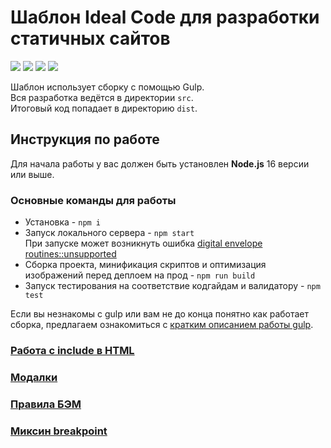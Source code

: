 # Шаблон Ideal Code для разработки статичных сайтов

[![](https://github.com/wrgraff/idealcode/workflows/EditorConfig/badge.svg)](https://github.com/wrgraff/idealcode/actions?query=workflow%3AEditorConfig)
[![](https://github.com/wrgraff/idealcode/workflows/Validator/badge.svg)](https://github.com/wrgraff/idealcode/actions?query=workflow%3AValidator)
[![](https://github.com/wrgraff/idealcode/workflows/Stylelint/badge.svg)](https://github.com/wrgraff/idealcode/actions?query=workflow%3AStylelint)
[![](https://github.com/wrgraff/idealcode/workflows/ESLint/badge.svg)](https://github.com/wrgraff/idealcode/actions?query=workflow%3AESLint)

Шаблон использует сборку с помощью Gulp.  
Вся разработка ведётся в директории `src`.  
Итоговый код попадает в директорию `dist`.

## Инструкция по работе
Для начала работы у вас должен быть установлен **Node.js** 16 версии или выше.

### Основные команды для работы
- Установка - `npm i`
- Запуск локального сервера - `npm start`  
  При запуске может возникнуть ошибка [digital envelope routines::unsupported](https://stackoverflow.com/questions/69692842/error-message-error0308010cdigital-envelope-routinesunsupported)
- Сборка проекта, минификация скриптов и оптимизация изображений перед деплоем на прод - `npm run build`
- Запуск тестирования на соответствие кодгайдам и валидатору - `npm test`

Если вы незнакомы с gulp или вам не до конца понятно как работает сборка, предлагаем ознакомиться с [кратким описанием работы gulp](./docs/gulp.md).

### [Работа с include в HTML](./docs/include.md)
### [Модалки](./docs/modals.md)
### [Правила БЭМ](./docs/bem.md)
### [Миксин breakpoint](./docs/breakpoint.md)
